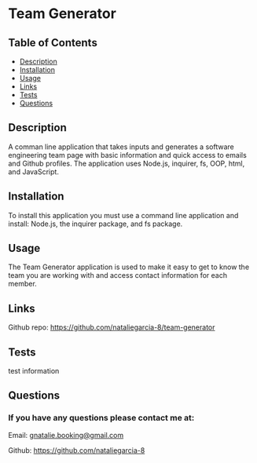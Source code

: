 # Team Generator

## Table of Contents
* [Description](#description)
* [Installation](#installation)
* [Usage](#usage)
* [Links](#links)
* [Tests](#tests)
* [Questions](#questions)

## Description
A comman line application that takes inputs and generates a software engineering team page with basic information and quick access to emails and Github profiles. The application uses Node.js, inquirer, fs, OOP, html, and JavaScript. 

## Installation 
To install this application you must use a command line application and install: Node.js, the inquirer package, and fs package. 

## Usage
The Team Generator application is used to make it easy to get to know the team you are working with and access contact information for each member. 

## Links
Github repo: https://github.com/nataliegarcia-8/team-generator



## Tests
test information

## Questions 
### If you have any questions please contact me at:
Email: gnatalie.booking@gmail.com

Github: https://github.com/nataliegarcia-8

